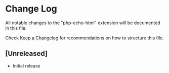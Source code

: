 # Change Log

All notable changes to the "php-echo-html" extension will be documented in this file.

Check [Keep a Changelog](http://keepachangelog.com/) for recommendations on how to structure this file.

## [Unreleased]

- Initial release